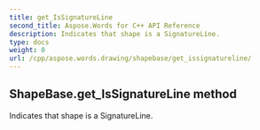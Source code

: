```yaml
---
title: get_IsSignatureLine
second_title: Aspose.Words for C++ API Reference
description: Indicates that shape is a SignatureLine. 
type: docs
weight: 0
url: /cpp/aspose.words.drawing/shapebase/get_issignatureline/
---
```

## ShapeBase.get_IsSignatureLine method


Indicates that shape is a SignatureLine. 

